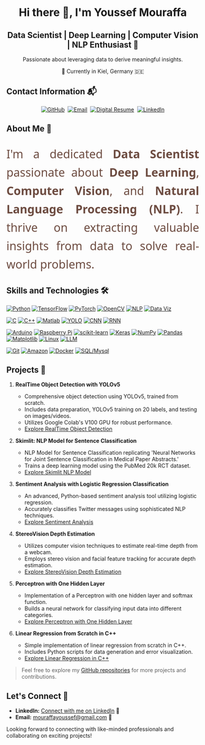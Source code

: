 <div align="center">
  <h1>Hi there 👋, I'm Youssef Mouraffa</h1>
</div>

<div align="center">
  <h2>Data Scientist | Deep Learning | Computer Vision | NLP Enthusiast 🚀</h2>
  <p>Passionate about leveraging data to derive meaningful insights.</p>
  <p>📍 Currently in Kiel, Germany 🇩🇪</p>
</div>

## Contact Information 📬

<div align="center">
  <a href="https://github.com/mouraffa"><img src="https://img.shields.io/badge/-GitHub-181717?style=for-the-badge&logo=github&logoColor=white&logoSize=30&labelColor=FF5722" alt="GitHub"></a>&nbsp;
  <a href="mailto:mouraffayoussef@gmail.com"><img src="https://img.shields.io/badge/-Email-D14836?style=for-the-badge&logo=gmail&logoColor=white&logoSize=30&labelColor=FFC107" alt="Email"></a>&nbsp;
  <a href="https://digital-resume-with-app-dny3seferew7bf6fmsens7.streamlit.app/"><img src="https://img.shields.io/badge/-Digital%20Resume-8E24AA?style=for-the-badge&logo=file&logoColor=white&logoSize=30&labelColor=4CAF50" alt="Digital Resume"></a>&nbsp;
  <a href="https://www.linkedin.com/in/youssef-mouraffa-316663201/"><img src="https://img.shields.io/badge/-LinkedIn-0A66C2?style=for-the-badge&logo=linkedin&logoColor=white&logoSize=30&labelColor=2196F3" alt="LinkedIn"></a>
</div>

## About Me 🌟

<div iv align="justify" style="font-size: 30px; line-height: 1.6; color: #6D4C41; font-family: 'Segoe UI', Tahoma, Geneva, Verdana, sans-serif;">

I'm a dedicated **Data Scientist** passionate about **Deep Learning**, **Computer Vision**, and **Natural Language Processing (NLP)**. I thrive on extracting valuable insights from data to solve real-world problems.

</div>


## Skills and Technologies 🛠️

[![Python](https://img.shields.io/badge/-Python-3776AB?style=for-the-badge&logo=python&logoColor=white&logoSize=2)](#)
[![TensorFlow](https://img.shields.io/badge/-TensorFlow-FF6F00?style=for-the-badge&logo=tensorflow&logoColor=white&logoSize=2)](#)
[![PyTorch](https://img.shields.io/badge/-PyTorch-EE4C2C?style=for-the-badge&logo=pytorch&logoColor=white&logoSize=2)](#)
[![OpenCV](https://img.shields.io/badge/-OpenCV-5C3EE8?style=for-the-badge&logo=opencv&logoColor=white&logoSize=2)](#)
[![NLP](https://img.shields.io/badge/-NLP-4db33d?style=for-the-badge&logoSize=2)](#)
[![Data Viz](https://img.shields.io/badge/-Data%20Viz-ff69b4?style=for-the-badge&logoSize=2)](#)

[![C](https://img.shields.io/badge/-C-A8B9CC?style=for-the-badge&logo=c&logoColor=white&logoSize=2)](#)
[![C++](https://img.shields.io/badge/-C++-00599C?style=for-the-badge&logo=c%2B%2B&logoColor=white&logoSize=2)](#)
[![Matlab](https://img.shields.io/badge/-Matlab-0076A8?style=for-the-badge&logo=mathworks&logoColor=white&logoSize=2)](#)
[![YOLO](https://img.shields.io/badge/-YOLO-990000?style=for-the-badge&logoSize=2)](#)
[![CNN](https://img.shields.io/badge/-CNN-FF0000?style=for-the-badge&logoSize=2)](#)
[![RNN](https://img.shields.io/badge/-RNN-FF0000?style=for-the-badge&logoSize=2)](#)

[![Arduino](https://img.shields.io/badge/-Arduino-00979D?style=for-the-badge&logo=arduino&logoColor=white&logoSize=2)](#)
[![Raspberry Pi](https://img.shields.io/badge/-Raspberry%20Pi-A22846?style=for-the-badge&logo=raspberry%20pi&logoColor=white&logoSize=2)](#)
[![scikit-learn](https://img.shields.io/badge/-scikit%20learn-F7931E?style=for-the-badge&logo=scikit-learn&logoColor=white&logoSize=2)](#)
[![Keras](https://img.shields.io/badge/-Keras-D00000?style=for-the-badge&logo=keras&logoColor=white&logoSize=2)](#)
[![NumPy](https://img.shields.io/badge/-NumPy-013243?style=for-the-badge&logo=numpy&logoColor=white&logoSize=2)](#)
[![Pandas](https://img.shields.io/badge/-Pandas-150458?style=for-the-badge&logo=pandas&logoColor=white&logoSize=2)](#)
[![Matplotlib](https://img.shields.io/badge/-Matplotlib-11557C?style=for-the-badge&logo=python&logoColor=white&logoSize=2)](#)
[![Linux](https://img.shields.io/badge/-Linux-FCC624?style=for-the-badge&logo=linux&logoColor=white&logoSize=2)](#)
[![LLM](https://img.shields.io/badge/-LLM-00599C?style=for-the-badge&logoSize=2)](#)

[![Git](https://img.shields.io/badge/-Git-F05032?style=for-the-badge&logo=git&logoColor=white&logoSize=2)](#)
[![Amazon](https://img.shields.io/badge/-Amazon-232F3E?style=for-the-badge&logo=amazon&logoColor=white&logoSize=2)](#)
[![Docker](https://img.shields.io/badge/-Docker-2496ED?style=for-the-badge&logo=docker&logoColor=white&logoSize=2)](#)
[![SQL/Mysql](https://img.shields.io/badge/-SQL/Mysql-4479A1?style=for-the-badge&logo=mysql&logoColor=white&logoSize=2)](#)


## Projects 🚀

1. **RealTime Object Detection with YOLOv5**
   - Comprehensive object detection using YOLOv5, trained from scratch.
   - Includes data preparation, YOLOv5 training on 20 labels, and testing on images/videos.
   - Utilizes Google Colab's V100 GPU for robust performance.
   - [Explore RealTime Object Detection](https://github.com/mouraffa/RealTime-Object-Detection-YOLOv5) 

2. **Skimlit: NLP Model for Sentence Classification**
   - NLP Model for Sentence Classification replicating 'Neural Networks for Joint Sentence Classification in Medical Paper Abstracts.'
   - Trains a deep learning model using the PubMed 20k RCT dataset.
   - [Explore Skimlit NLP Model]([#](https://github.com/mouraffa/Skimlit-NLP-Model-for-Sentence-Classification-in-Paper-Abstracts))

3. **Sentiment Analysis with Logistic Regression Classification**
   - An advanced, Python-based sentiment analysis tool utilizing logistic regression.
   - Accurately classifies Twitter messages using sophisticated NLP techniques.
   - [Explore Sentiment Analysis](https://github.com/mouraffa/Sentimental_Analysis_LogRegClassification) 

4. **StereoVision Depth Estimation**
   - Utilizes computer vision techniques to estimate real-time depth from a webcam.
   - Employs stereo vision and facial feature tracking for accurate depth estimation.
   - [Explore StereoVision Depth Estimation](https://github.com/mouraffa/StereoVision-DepthEstimation)

5. **Perceptron with One Hidden Layer**
   - Implementation of a Perceptron with one hidden layer and softmax function.
   - Builds a neural network for classifying input data into different categories.
   - [Explore Perceptron with One Hidden Layer]((https://github.com/mouraffa/Perceptron-with-one-hidden-layer))

6. **Linear Regression from Scratch in C++**
   - Simple implementation of linear regression from scratch in C++.
   - Includes Python scripts for data generation and error visualization.
   - [Explore Linear Regression in C++](https://github.com/mouraffa/LinearRegression_CPP_FromScratch) 

> Feel free to explore my [GitHub repositories](https://github.com/mouraffa) for more projects and contributions.

## Let's Connect 🤝

- **LinkedIn:** [Connect with me on LinkedIn](https://www.linkedin.com/in/youssef-mouraffa-316663201/) 🔗
- **Email:** [mouraffayoussef@gmail.com](mailto:mouraffayoussef@gmail.com) 📧

Looking forward to connecting with like-minded professionals and collaborating on exciting projects!
